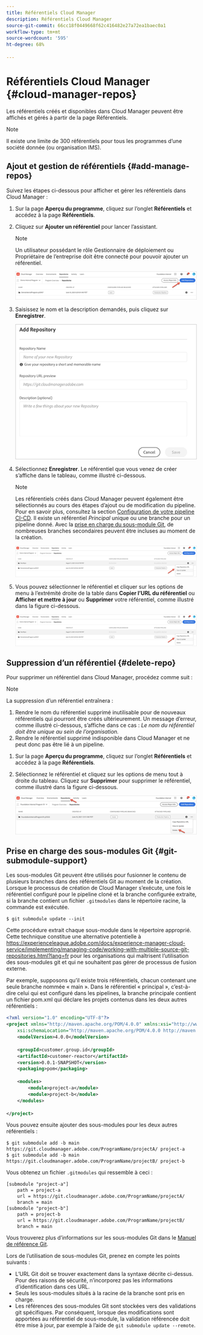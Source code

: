 ```yaml
---
title: Référentiels Cloud Manager
description: Référentiels Cloud Manager
source-git-commit: 66cc18f0449668f62c416482e27a72ea1baec0a1
workflow-type: tm+mt
source-wordcount: '595'
ht-degree: 68%

---
```


# Référentiels Cloud Manager {#cloud-manager-repos}

Les référentiels créés et disponibles dans Cloud Manager peuvent être affichés et gérés à partir de la page Référentiels.

>[!NOTE]
>Il existe une limite de 300 référentiels pour tous les programmes d’une société donnée (ou organisation IMS).

## Ajout et gestion de référentiels {#add-manage-repos}

Suivez les étapes ci-dessous pour afficher et gérer les référentiels dans Cloud Manager :

1. Sur la page **Aperçu du programme**, cliquez sur l’onglet **Référentiels** et accédez à la page **Référentiels**.

1. Cliquez sur **Ajouter un référentiel** pour lancer l’assistant.

   >[!NOTE]
   >Un utilisateur possédant le rôle Gestionnaire de déploiement ou Propriétaire de l’entreprise doit être connecté pour pouvoir ajouter un référentiel.

   ![](/help/implementing/cloud-manager/assets/repos/create-repo2.png)

1. Saisissez le nom et la description demandés, puis cliquez sur **Enregistrer**.

   ![](/help/implementing/cloud-manager/assets/repos/repo-1.png)

1. Sélectionnez **Enregistrer**. Le référentiel que vous venez de créer s’affiche dans le tableau, comme illustré ci-dessous.

   >[!NOTE]
   >Les référentiels créés dans Cloud Manager peuvent également être sélectionnés au cours des étapes d’ajout ou de modification du pipeline. Pour en savoir plus, consultez la section [Configuration de votre pipeline CI-CD](https://experienceleague.adobe.com/docs/experience-manager-cloud-service/implementing/using-cloud-manager/configure-pipeline.html?lang=en). Il existe un référentiel *Principal* unique ou une branche pour un pipeline donné. Avec la [prise en charge du sous-module Git](#git-submodule-support), de nombreuses branches secondaires peuvent être incluses au moment de la création.

   ![](/help/implementing/cloud-manager/assets/repos/create-repo3.png)

1. Vous pouvez sélectionner le référentiel et cliquer sur les options de menu à l’extrémité droite de la table dans **Copier l’URL du référentiel** ou **Afficher et mettre à jour** ou **Supprimer** votre référentiel, comme illustré dans la figure ci-dessous.

   ![](/help/implementing/cloud-manager/assets/repos/create-repo3.png)

## Suppression d’un référentiel {#delete-repo}

Pour supprimer un référentiel dans Cloud Manager, procédez comme suit :
>[!NOTE]
>La suppression d’un référentiel entraînera :
>1. Rendre le nom du référentiel supprimé inutilisable pour de nouveaux référentiels qui pourront être créés ultérieurement. Un message d’erreur, comme illustré ci-dessous, s’affiche dans ce cas :
   >*Le nom du référentiel doit être unique au sein de l’organisation.*
>1. Rendre le référentiel supprimé indisponible dans Cloud Manager et ne peut donc pas être lié à un pipeline.


1. Sur la page **Aperçu du programme**, cliquez sur l’onglet **Référentiels** et accédez à la page **Référentiels**.

1. Sélectionnez le référentiel et cliquez sur les options de menu tout à droite du tableau. Cliquez sur **Supprimer** pour supprimer le référentiel, comme illustré dans la figure ci-dessous.

   ![](/help/implementing/cloud-manager/assets/repos/delete-repo.png)


## Prise en charge des sous-modules Git {#git-submodule-support}

Les sous-modules Git peuvent être utilisés pour fusionner le contenu de plusieurs branches dans des référentiels Git au moment de la création. Lorsque le processus de création de Cloud Manager s’exécute, une fois le référentiel configuré pour le pipeline cloné et la branche configurée extraite, si la branche contient un fichier `.gitmodules` dans le répertoire racine, la commande est exécutée.

```
$ git submodule update --init
```

Cette procédure extrait chaque sous-module dans le répertoire approprié. Cette technique constitue une alternative potentielle à https://experienceleague.adobe.com/docs/experience-manager-cloud-service/implementing/managing-code/working-with-multiple-source-git-repositories.html?lang=fr pour les organisations qui maîtrisent l’utilisation des sous-modules git et qui ne souhaitent pas gérer de processus de fusion externe.

Par exemple, supposons qu’il existe trois référentiels, chacun contenant une seule branche nommée « main ». Dans le référentiel « principal », c’est-à-dire celui qui est configuré dans les pipelines, la branche principale contient un fichier pom.xml qui déclare les projets contenus dans les deux autres référentiels :

```xml
<?xml version="1.0" encoding="UTF-8"?>
<project xmlns="http://maven.apache.org/POM/4.0.0" xmlns:xsi="http://www.w3.org/2001/XMLSchema-instance"
    xsi:schemaLocation="http://maven.apache.org/POM/4.0.0 http://maven.apache.org/maven-v4_0_0.xsd">
    <modelVersion>4.0.0</modelVersion>
   
    <groupId>customer.group.id</groupId>
    <artifactId>customer-reactor</artifactId>
    <version>0.0.1-SNAPSHOT</version>
    <packaging>pom</packaging>
   
    <modules>
        <module>project-a</module>
        <module>project-b</module>
    </modules>
   
</project>
```

Vous pouvez ensuite ajouter des sous-modules pour les deux autres référentiels :

```
$ git submodule add -b main https://git.cloudmanager.adobe.com/ProgramName/projectA/ project-a
$ git submodule add -b main https://git.cloudmanager.adobe.com/ProgramName/projectB/ project-b
```

Vous obtenez un fichier `.gitmodules` qui ressemble à ceci :

```
[submodule "project-a"]
    path = project-a
    url = https://git.cloudmanager.adobe.com/ProgramName/projectA/
    branch = main
[submodule "project-b"]
    path = project-b
    url = https://git.cloudmanager.adobe.com/ProgramName/projectB/
    branch = main
```

Vous trouverez plus d’informations sur les sous-modules Git dans le [Manuel de référence Git](https://git-scm.com/book/fr/v2/Git-Tools-Submodules).

Lors de l’utilisation de sous-modules Git, prenez en compte les points suivants :

* L’URL Git doit se trouver exactement dans la syntaxe décrite ci-dessus. Pour des raisons de sécurité, n’incorporez pas les informations d’identification dans ces URL.
* Seuls les sous-modules situés à la racine de la branche sont pris en charge.
* Les références des sous-modules Git sont stockées vers des validations git spécifiques. Par conséquent, lorsque des modifications sont apportées au référentiel de sous-module, la validation référencée doit être mise à jour, par exemple à l’aide de `git submodule update --remote`.

